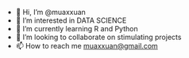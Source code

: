 - 👋 Hi, I’m @muaxxuan
- 👀 I’m interested in DATA SCIENCE
- 🌱 I’m currently learning R and Python
- 💞️ I’m looking to collaborate on stimulating projects
- 📫 How to reach me muaxxuan@gmail.com

<!---
muaxxuan/muaxxuan is a ✨ special ✨ repository because its `README.md` (this file) appears on your GitHub profile.
You can click the Preview link to take a look at your changes.
--->
